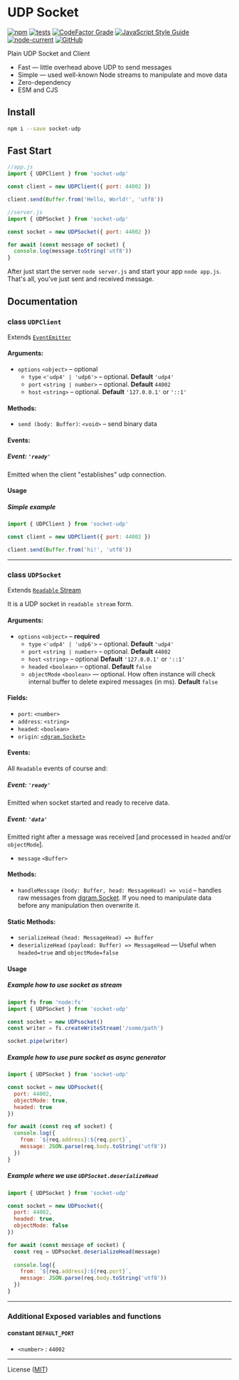 # UDP Socket
[![npm](https://img.shields.io/npm/v/socket-udp)](https://www.npmjs.com/package/socket-udp)
[![tests](https://github.com/JerryCauser/socket-udp/actions/workflows/tests.yml/badge.svg)](https://github.com/JerryCauser/socket-udp/actions/workflows/tests.yml)
[![CodeFactor Grade](https://img.shields.io/codefactor/grade/github/JerryCauser/socket-udp/master)](https://www.codefactor.io/repository/github/jerrycauser/socket-udp)
[![JavaScript Style Guide](https://img.shields.io/badge/code_style-standard-brightgreen.svg)](https://standardjs.com)
[![node-current](https://img.shields.io/node/v/socket-udp)](https://nodejs.org)
[![GitHub](https://img.shields.io/github/license/JerryCauser/socket-udp)](https://github.com/JerryCauser/socket-udp/blob/master/LICENSE)

Plain UDP Socket and Client

- Fast — little overhead above UDP to send messages
- Simple — used well-known Node streams to manipulate and move data
- Zero-dependency
- ESM and CJS

## Install

```bash
npm i --save socket-udp
```

## Fast Start

```javascript
//app.js
import { UDPClient } from 'socket-udp'

const client = new UDPClient({ port: 44002 })

client.send(Buffer.from('Hello, World!', 'utf8'))
```

```javascript
//server.js
import { UDPSocket } from 'socket-udp'

const socket = new UDPSocket({ port: 44002 })

for await (const message of socket) {
  console.log(message.toString('utf8'))
}

```

After just start the server `node server.js` and start your app `node app.js`. That's all, you've just sent and received message. 

## Documentation

### class `UDPClient`
Extends [`EventEmitter`][node-event-emitter]

#### Arguments:
- `options` `<object>` – optional
  - `type` `<'udp4' | 'udp6'>` – optional. **Default** `'udp4'`
  - `port` `<string | number>` – optional. **Default** `44002`
  - `host` `<string>` – optional. **Default** `'127.0.0.1'` or `'::1'`

#### Methods:
- `send (body: Buffer)`: `<void>` – send binary data

#### Events:
##### Event: `'ready'`
Emitted when the client "establishes" udp connection.

#### Usage
##### Simple example
```javascript
import { UDPClient } from 'socket-udp'

const client = new UDPClient({ port: 44002 })

client.send(Buffer.from('hi!', 'utf8'))
```
---

### class `UDPSocket`
Extends [`Readable` Stream][node-readable]

It is a UDP socket in `readable stream` form.

#### Arguments:
- `options` `<object>` – **required**
  - `type` `<'udp4' | 'udp6'>` – optional. **Default** `'udp4'`
  - `port` `<string | number>` – optional. **Default** `44002`
  - `host` `<string>` – optional **Default** `'127.0.0.1'` or `'::1'`
  - `headed` `<boolean>` – optional. **Default** `false`
  - `objectMode` `<boolean>` — optional. How often instance will check internal buffer to delete expired messages (in ms). **Default** `false` 

#### Fields:
- `port`: `<number>`
- `address`: `<string>`
- `headed`: `<boolean>`
- `origin`: [`<dgram.Socket>`][node-dgram-socket]

#### Events:
All `Readable` events of course and:

##### Event: `'ready'`
Emitted when socket started and ready to receive data.

##### Event: `'data'`
Emitted right after a message was received [and processed in `headed` and/or `objectMode`].
  - `message` `<Buffer>`

#### Methods:
- `handleMessage` `(body: Buffer, head: MessageHead) => void` – handles raw messages from [dgram.Socket][node-dgram-socket].
     If you need to manipulate data before any manipulation then overwrite it.

#### Static Methods:
- `serializeHead` `(head: MessageHead) => Buffer`
- `deserializeHead` `(payload: Buffer) => MessageHead` — Useful when `headed=true` and `objectMode=false`

#### Usage

##### Example how to use socket as stream
```javascript
import fs from 'node:fs'
import { UDPSocket } from 'socket-udp'

const socket = new UDPsocket()
const writer = fs.createWriteStream('/some/path')

socket.pipe(writer)
```

##### Example how to use pure socket as async generator
```javascript
import { UDPSocket } from 'socket-udp'

const socket = new UDPsocket({
  port: 44002,
  objectMode: true,
  headed: true
})

for await (const req of socket) {
  console.log({
    from: `${req.address}:${req.port}`,
    message: JSON.parse(req.body.toString('utf8'))
  })
}
```

##### Example where we use `UDPSocket.deserializeHead`
```javascript
import { UDPSocket } from 'socket-udp'

const socket = new UDPsocket({
  port: 44002,
  headed: true,
  objectMode: false
})

for await (const message of socket) {
  const req = UDPsocket.deserializeHead(message)
  
  console.log({
    from: `${req.address}:${req.port}`,
    message: JSON.parse(req.body.toString('utf8'))
  })
}
```
---

### Additional Exposed variables and functions
#### constant `DEFAULT_PORT`
- `<number>` : `44002`

---

License ([MIT](LICENSE))

[node-event-emitter]: https://nodejs.org/api/events.html#class-eventemitter
[node-readable]: https://nodejs.org/api/stream.html#class-streamreadable
[node-dgram-socket]: https://nodejs.org/api/dgram.html#class-dgramsocket
[client]: #class-udpclient
[socket]: #class-udpsocket
[constants]: src/constants.js
